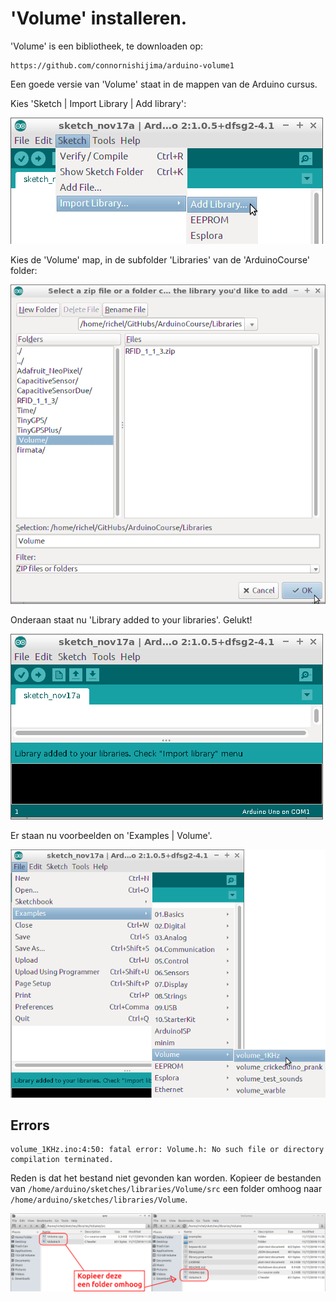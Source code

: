 # 'Volume' installeren.

'Volume' is een bibliotheek, te downloaden op:

```
https://github.com/connornishijima/arduino-volume1
```

Een goede versie van 'Volume' staat in de mappen van de Arduino cursus.

Kies 'Sketch | Import Library | Add library':

![Kies 'Sketch | Import Library | Add library'](Volume_add_libary.png)

Kies de 'Volume' map, in de subfolder 'Libraries' van de 'ArduinoCourse' folder:

![Kies ArduinoCourse/Libraries/ArduinoCourse](Volume_install_folder.png)

Onderaan staat nu 'Library added to your libraries'. Gelukt!

![Gelukt!](Volume_installeren_gelukt.png)

Er staan nu voorbeelden on 'Examples | Volume'.

![Volume voorbeelden](Volume_voorbeelden.png)

## Errors

```
volume_1KHz.ino:4:50: fatal error: Volume.h: No such file or directory
compilation terminated.
```

Reden is dat het bestand niet gevonden kan worden. 
Kopieer de bestanden van `/home/arduino/sketches/libraries/Volume/src`
een folder omhoog naar `/home/arduino/sketches/libraries/Volume`.

![](Volume_in_de_juiste_folder_kopieeren.png)


